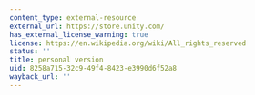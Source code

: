 ```yaml
---
content_type: external-resource
external_url: https://store.unity.com/
has_external_license_warning: true
license: https://en.wikipedia.org/wiki/All_rights_reserved
status: ''
title: personal version
uid: 8258a715-32c9-49f4-8423-e3990d6f52a8
wayback_url: ''
---
```

